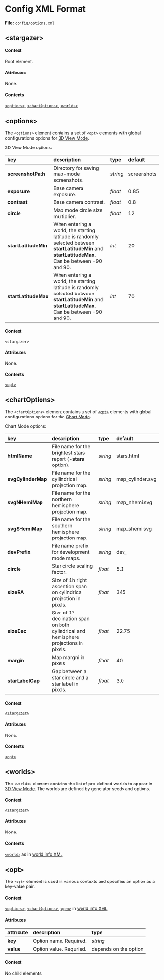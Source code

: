 # Config XML Format

**File:** `config/options.xml`

## &lt;stargazer&gt;

#### Context

Root element.

#### Attributes

None.

#### Contents

[`<options>`](#options), [`<chartOptions>`](#chartoptions), [`<worlds>`](#worlds)


## &lt;options&gt;

The `<options>` element contains a set of [`<opt>`](#opt) elements with global configurations options for [3D View Mode](readme.md#3d-view-mode).

3D View Mode options:

| key | description | type | default |
| :--- | :--- | :--- | :--- |
| **screenshotPath** | Directory for saving map-mode screenshots. | _string_ | screenshots |
| **exposure** | Base camera exposure. | _float_ | 0.85 |
| **contrast** | Base camera contrast. | _float_ | 0.8 |
| **circle** | Map mode circle size multiplier. | _float_ | 12 |
| **startLatitudeMin** | When entering a world, the starting latitude is randomly selected between **startLatitudeMin** and **startLatitudeMax**. Can be between -90 and 90. | _int_ | 20 |
| **startLatitudeMax** | When entering a world, the starting latitude is randomly selected between **startLatitudeMin** and **startLatitudeMax**. Can be between -90 and 90. | _int_ | 70 |

#### Context

[`<stargazer>`](#stargazer)

#### Attributes

None.

#### Contents

[`<opt>`](#opt)


## &lt;chartOptions&gt;

The `<chartOptions>` element contains a set of [`<opt>`](#opt) elements with global configurations options for the [Chart Mode](readme.md#chart-mode).

Chart Mode options:

| key | description | type | default |
| :--- | :--- | :--- | :--- |
| **htmlName** | File name for the brightest stars report (**-stars** option). | _string_ | stars.html |
| **svgCylinderMap** | File name for the cyllindrical projection map. | _string_ | map_cylinder.svg |
| **svgNHemiMap** | File name for the northern hemisphere projection map. | _string_ | map_nhemi.svg |
| **svgSHemiMap** | File name for the southern hemisphere projection map. | _string_ | map_shemi.svg |
| **devPrefix** | File name prefix for development mode maps. | _string_ | dev_ |
| **circle** | Star circle scaling factor. | _float_ | 5.1 |
| **sizeRA** | Size of 1h right ascention span on cylindrical projection in pixels. | _float_ | 345 |
| **sizeDec** | Size of 1&deg; declination span on both cylindrical and hemisphere projections in pixels. | _float_ | 22.75 |
| **margin** | Map margni in pixels | _float_ | 40 |
| **starLabelGap** | Gap between a star circle and a star label in pixels. | _float_ | 3.0 |

#### Context

[`<stargazer>`](#stargazer)

#### Attributes

None.

#### Contents

[`<opt>`](#opt)


## &lt;worlds&gt;

The `<worlds>` element contains the list of pre-defined worlds to appear in [3D View Mode](readme.md#3d-view-mode).
The worlds are defined by generator seeds and options.

#### Context

[`<stargazer>`](#stargazer)

#### Attributes

None.

#### Contents

[`<world>`](worldinfoxml.md#world) as in [world info XML](worldinfoxml.md)

## &lt;opt&gt;

The `<opt>` element is used in various contexts and specifies an option as a key-value pair.

#### Context

[`<options>`](#options), [`<chartOptions>`](#chartoptions), [`<gen>`](worldinfoxml.md#gen) in [world info XML](worldinfoxml.md)

#### Attributes

| attribute | description | type |
| :--- | :--- | :--- |
| **key** | Option name. Required. | _string_ |
| **value** | Option value. Requried. | depends on the option |

#### Context

No child elements.
